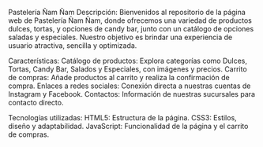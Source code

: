 Pastelería Ñam Ñam
Descripción:
Bienvenidos al repositorio de la página web de Pastelería Ñam Ñam, donde ofrecemos una variedad de productos dulces, tortas, y opciones de candy bar, junto con un catálogo de opciones saladas y especiales. Nuestro objetivo es brindar una experiencia de usuario atractiva, sencilla y optimizada.

Características:
Catálogo de productos: Explora categorías como Dulces, Tortas, Candy Bar, Salados y Especiales, con imágenes y precios.
Carrito de compras: Añade productos al carrito y realiza la confirmación de compra.
Enlaces a redes sociales: Conexión directa a nuestras cuentas de Instagram y Facebook.
Contactos: Información de nuestras sucursales para contacto directo.

Tecnologías utilizadas:
HTML5: Estructura de la página.
CSS3: Estilos, diseño y adaptabilidad.
JavaScript: Funcionalidad de la página y el carrito de compras.
